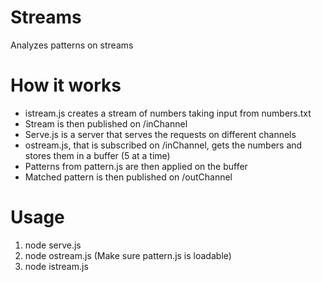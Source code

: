 Streams
=======
Analyzes patterns on streams

How it works
============
- istream.js creates a stream of numbers taking input from numbers.txt
- Stream is then published on /inChannel
- Serve.js is a server that serves the requests on different channels
- ostream.js, that is subscribed on /inChannel, gets the numbers and stores them in a buffer (5 at a time)
- Patterns from pattern.js are then applied on the buffer
- Matched pattern is then published on /outChannel

Usage
=====
1. node serve.js
2. node ostream.js (Make sure pattern.js is loadable)
3. node istream.js
